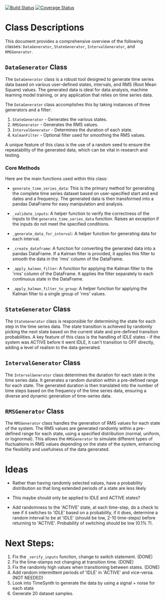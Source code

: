 [![Build Status](https://travis-ci.org/username/repository.svg?branch=master)](https://travis-ci.org/Danielwoodh/MachineMax)
[![Coverage Status](https://coveralls.io/repos/github/username/repository/badge.svg?branch=master)](https://coveralls.io/github/Danielwoodh/MachineMax?branch=time-series-dan)

# Class Descriptions

This document provides a comprehensive overview of the following classes: `DataGenerator`, `StateGenerator`, `IntervalGenerator`, and `RMSGenerator`.

## `DataGenerator` Class

The `DataGenerator` class is a robust tool designed to generate time series data based on various user-defined states, intervals, and RMS (Root Mean Square) values. The generated data is ideal for data analysis, machine learning model training, or any application that relies on time series data.

The `DataGenerator` class accomplishes this by taking instances of three generators and a filter:

1. `StateGenerator` - Generates the various states.
2. `RMSGenerator` - Generates the RMS values.
3. `IntervalGenerator` - Determines the duration of each state.
4. `KalmanFilter` - Optional filter used for smoothing the RMS values.

A unique feature of this class is the use of a random seed to ensure the repeatability of the generated data, which can be vital in research and testing.

### Core Methods

Here are the main functions used within this class:

- `generate_time_series_data`: This is the primary method for generating the complete time series dataset based on user-specified start and end dates and a frequency. The generated data is then transformed into a pandas DataFrame for easy manipulation and analysis.

- `_validate_inputs`: A helper function to verify the correctness of the inputs to the `generate_time_series_data` function. Raises an exception if the inputs do not meet the specified conditions.

- `_generate_data_for_interval`: A helper function for generating data for each interval.

- `_create_dataframe`: A function for converting the generated data into a pandas DataFrame. If a Kalman filter is provided, it applies this filter to smooth the data in the 'rms' column of the DataFrame.

- `_apply_kalman_filter`: A function for applying the Kalman filter to the 'rms' column of the DataFrame. It applies the filter separately to each continuous state in the DataFrame.

- `_apply_kalman_filter_to_group`: A helper function for applying the Kalman filter to a single group of 'rms' values.

## `StateGenerator` Class

The `StateGenerator` class is responsible for determining the state for each step in the time series data. The state transition is achieved by randomly picking the next state based on the current state and pre-defined transition probabilities. A key feature of this class is the handling of IDLE states - if the system was ACTIVE before it went IDLE, it can't transition to OFF directly, adding a level of realism to the data generated.

## `IntervalGenerator` Class

The `IntervalGenerator` class determines the duration for each state in the time series data. It generates a random duration within a pre-defined range for each state. The generated duration is then translated into the number of time steps based on the frequency of the time series data, ensuring a diverse and dynamic generation of time-series data.

## `RMSGenerator` Class

The `RMSGenerator` class handles the generation of RMS values for each state of the system. The RMS values are generated randomly within a pre-defined range for each state, using a specified distribution (normal, uniform, or lognormal). This allows the `RMSGenerator` to simulate different types of fluctuations in RMS values depending on the state of the system, enhancing the flexibility and usefulness of the data generated.

# Ideas

- Rather than having randomly selected values, have a probability distribution so that long extended periods of a state are less likely
- This maybe should only be applied to IDLE and ACTIVE states?

- Add randomness to the 'ACTIVE' state, at each time-step, do a check to see if it switches to 'IDLE' based
on a probability, if it does, determine a random interval to be at 'IDLE' (should be low, 2-10 time-steps)
before returning to 'ACTIVE'. Probability of switching should be low (0.1% ?).

# Next Steps:

1. Fix the `_verify_inputs` function, change to switch statement. (DONE)
2. Fix the time-stamps not changing at transition time. (DONE)
3. Fix the randomly high values when transitioning between states. (DONE)
4. Add random intermittent periods of 'IDLE' in 'ACTIVE' and vice-versa. (NOT NEEDED)
5. Look into TimeSynth to generate the data by using a signal + noise for each state
6. Generate 20 dataset samples.